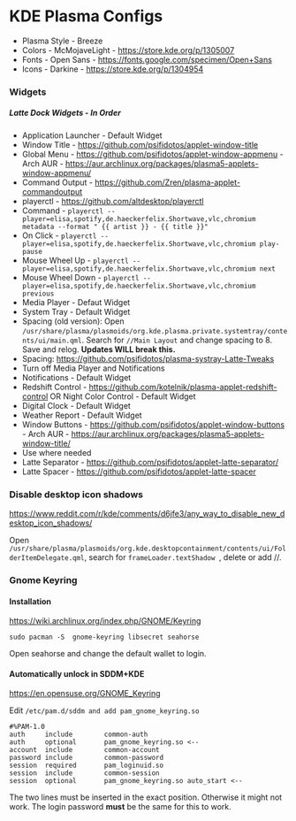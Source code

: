 # KDE Plasma Configs

- Plasma Style - Breeze
- Colors - McMojaveLight - https://store.kde.org/p/1305007
- Fonts - Open Sans - https://fonts.google.com/specimen/Open+Sans
- Icons - Darkine - https://store.kde.org/p/1304954

### Widgets
##### Latte Dock Widgets - In Order
- Application Launcher - Default Widget
- Window Title - https://github.com/psifidotos/applet-window-title
- Global Menu - https://github.com/psifidotos/applet-window-appmenu - Arch AUR - https://aur.archlinux.org/packages/plasma5-applets-window-appmenu/
- Command Output - https://github.com/Zren/plasma-applet-commandoutput 
- playerctl - https://github.com/altdesktop/playerctl
- Command - `playerctl --player=elisa,spotify,de.haeckerfelix.Shortwave,vlc,chromium metadata --format " {{ artist }} - {{ title }}"`
- On Click - `playerctl --player=elisa,spotify,de.haeckerfelix.Shortwave,vlc,chromium play-pause`
- Mouse Wheel Up - `playerctl --player=elisa,spotify,de.haeckerfelix.Shortwave,vlc,chromium next`
- Mouse Wheel Down - `playerctl --player=elisa,spotify,de.haeckerfelix.Shortwave,vlc,chromium previous`
- Media Player - Defaut Widget
- System Tray - Default Widget
- Spacing (old version): Open `/usr/share/plasma/plasmoids/org.kde.plasma.private.systemtray/contents/ui/main.qml`. Search for `//Main Layout` and change spacing to 8. Save and relog. **Updates WILL break this.**
- Spacing: https://github.com/psifidotos/plasma-systray-Latte-Tweaks
- Turn off Media Player and Notifications
- Notifications - Default Widget
- Redshift Control - https://github.com/kotelnik/plasma-applet-redshift-control OR Night Color Control - Default Widget
- Digital Clock - Default Widget
- Weather Report - Default Widget
- Window Buttons - https://github.com/psifidotos/applet-window-buttons - Arch AUR - https://aur.archlinux.org/packages/plasma5-applets-window-title/
- Use where needed
- Latte Separator - https://github.com/psifidotos/applet-latte-separator/
- Latte Spacer - https://github.com/psifidotos/applet-latte-spacer

###  Disable desktop icon shadows
https://www.reddit.com/r/kde/comments/d6jfe3/any_way_to_disable_new_desktop_icon_shadows/

Open `/usr/share/plasma/plasmoids/org.kde.desktopcontainment/contents/ui/FolderItemDelegate.qml`, search for `frameLoader.textShadow `, delete or add //.

### Gnome Keyring
#### Installation
https://wiki.archlinux.org/index.php/GNOME/Keyring

`sudo pacman -S  gnome-keyring libsecret seahorse`

Open seahorse and change the default wallet to login.

#### Automatically unlock in SDDM+KDE
https://en.opensuse.org/GNOME_Keyring

Edit `/etc/pam.d/sddm and add pam_gnome_keyring.so`

```
#%PAM-1.0
auth     include        common-auth
auth     optional       pam_gnome_keyring.so <--
account  include        common-account
password include        common-password
session  required       pam_loginuid.so
session  include        common-session
session  optional       pam_gnome_keyring.so auto_start <--
```
The two lines must be inserted in the exact position. Otherwise it might not work.
The login password **must** be the same for this to work.

    
